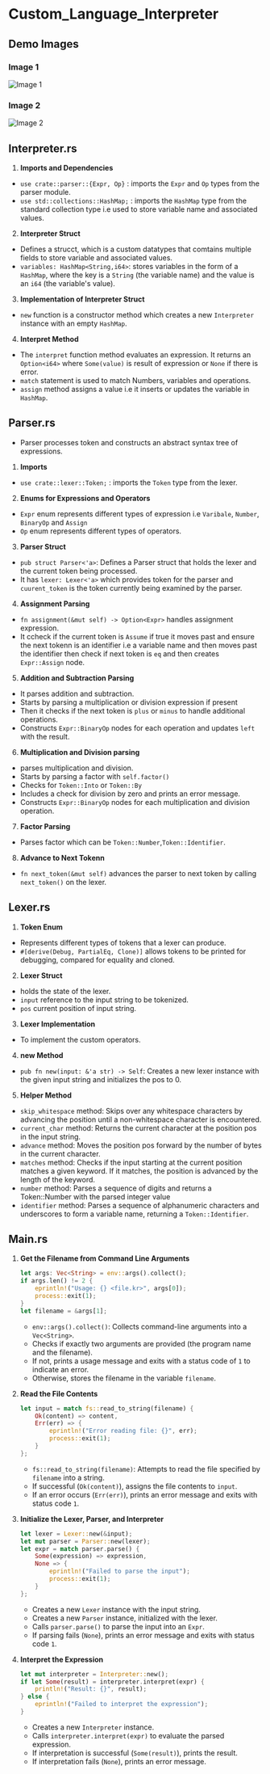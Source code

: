 # Custom_Language_Interpreter

## Demo Images
### Image 1
![Image 1](./Screenshot%202024-10-21%20223850.png)

### Image 2
![Image 2](./Screenshot%202024-10-21%20223940.png)



## Interpreter.rs

1. **Imports and Dependencies**

- `use crate::parser::{Expr, Op}` : imports the `Expr` and `Op` types from the parser module.
- `use std::collections::HashMap;` : imports the `HashMap` type from the standard collection type i.e used to store variable name and associated values.

2. **Interpreter Struct**

- Defines a strucct, which is a custom datatypes that comtains multiple fields to store variable and associated values.
- `variables: HashMap<String,i64>`: stores variables in the form of a `HashMap`, where the key is a `String` (the variable name) and the value is an `i64` (the variable's value).

3. **Implementation of Interpreter Struct**
- `new` function is a constructor method which creates a new `Interpreter` instance with an empty `HashMap`.

4. **Interpret Method**
-  The `interpret` function method evaluates an expression. It returns an `Option<i64>` where `Some(value)` is result of expression or `None` if there is error.
- `match` statement is used to match Numbers, variables and operations.
- `assign` method assigns a value i.e it inserts or updates the variable  in `HashMap`.

## Parser.rs
- Parser processes token and constructs an abstract syntax tree of expressions.

1. **Imports**
- `use crate::lexer::Token;` : imports the `Token` type from the lexer.

2. **Enums for Expressions and Operators**
- `Expr` enum represents different types of expression i.e `Varibale`, `Number`, `BinaryOp` and `Assign`
- `Op` enum represents different types of operators.

3. **Parser Struct**
- `pub struct Parser<'a>`: Defines a Parser struct that holds the lexer and the current token being processed.
- It has `lexer: Lexer<'a>` which  provides token for the parser and `cuurent_token` is the token currently being examined by the parser.

4. **Assignment Parsing**
- `fn assignment(&mut self) -> Option<Expr>` handles assignment expression.
- It ccheck if the current token is `Assume` if true it moves past and ensure the next tokenn is an identifier i.e a variable name and then moves past the identifier then check if next token is `eq` and then creates `Expr::Assign` node.

5. **Addition and Subtraction Parsing**
- It parses addition and subtraction.
- Starts by parsing a multiplication or division expression if present
- Then it checks if the next token is `plus` or `minus` to handle additional operations.
- Constructs `Expr::BinaryOp` nodes for each operation and updates `left` with the result.

6. **Multiplication and Division parsing**
- parses multiplication and division.
- Starts by parsing a factor with `self.factor()`
- Checks for  `Token::Into` or `Token::By`
- Includes a check for division by zero and prints an error message.
- Constructs `Expr::BinaryOp` nodes for each multiplication and division operation.

7. **Factor Parsing**
- Parses factor which can be `Token::Number`,`Token::Identifier`.

8. **Advance to Next Tokenn**
- `fn next_token(&mut self)` advances the parser to next token by calling `next_token()` on the lexer.

## Lexer.rs

1. **Token Enum**
- Represents different types of tokens that a lexer can produce.
- `#[derive(Debug, PartialEq, Clone)]` allows tokens to be printed for debugging, compared for equality and cloned.

2. **Lexer Struct**
- holds the state of the lexer.
- `input` reference to the input string to be tokenized.
- `pos` current position of input string.

3. **Lexer Implementation**
- To implement the custom operators.

4. **new Method**
- `pub fn new(input: &'a str) -> Self`: Creates a new lexer instance with the given input string and initializes the pos to 0.

5. **Helper Method**
- `skip_whitespace` method: Skips over any whitespace characters by advancing the position until a non-whitespace character is encountered.
- `current_char` method: Returns the current character at the position pos in the input string.
- `advance` method: Moves the position pos forward by the number of bytes in the current character.
- `matches` method: Checks if the input starting at the current position matches a given keyword. If it matches, the position is advanced by the length of the keyword.
- `number` method: Parses a sequence of digits and returns a Token::Number with the parsed integer value
- `identifier` method: Parses a sequence of alphanumeric characters and underscores to form a variable name, returning a `Token::Identifier`.

## Main.rs

1. **Get the Filename from Command Line Arguments**
   ```rust
   let args: Vec<String> = env::args().collect();
   if args.len() != 2 {
       eprintln!("Usage: {} <file.kr>", args[0]);
       process::exit(1);
   }
   let filename = &args[1];
   ```
   - `env::args().collect()`: Collects command-line arguments into a `Vec<String>`.
   - Checks if exactly two arguments are provided (the program name and the filename).
   - If not, prints a usage message and exits with a status code of `1` to indicate an error.
   - Otherwise, stores the filename in the variable `filename`.

2. **Read the File Contents**
   ```rust
   let input = match fs::read_to_string(filename) {
       Ok(content) => content,
       Err(err) => {
           eprintln!("Error reading file: {}", err);
           process::exit(1);
       }
   };
   ```
   - `fs::read_to_string(filename)`: Attempts to read the file specified by `filename` into a string.
   - If successful (`Ok(content)`), assigns the file contents to `input`.
   - If an error occurs (`Err(err)`), prints an error message and exits with status code `1`.

3. **Initialize the Lexer, Parser, and Interpreter**
   ```rust
   let lexer = Lexer::new(&input);
   let mut parser = Parser::new(lexer);
   let expr = match parser.parse() {
       Some(expression) => expression,
       None => {
           eprintln!("Failed to parse the input");
           process::exit(1);
       }
   };
   ```
   - Creates a new `Lexer` instance with the input string.
   - Creates a new `Parser` instance, initialized with the lexer.
   - Calls `parser.parse()` to parse the input into an `Expr`.
   - If parsing fails (`None`), prints an error message and exits with status code `1`.

4. **Interpret the Expression**
   ```rust
   let mut interpreter = Interpreter::new();
   if let Some(result) = interpreter.interpret(expr) {
       println!("Result: {}", result);
   } else {
       eprintln!("Failed to interpret the expression");
   }
   ```
   - Creates a new `Interpreter` instance.
   - Calls `interpreter.interpret(expr)` to evaluate the parsed expression.
   - If interpretation is successful (`Some(result)`), prints the result.
   - If interpretation fails (`None`), prints an error message.
